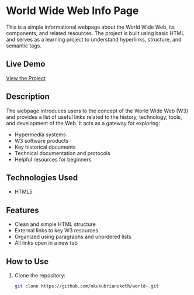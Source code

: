 # World Wide Web Info Page

This is a simple informational webpage about the World Wide Web, its components, and related resources. The project is built using basic HTML and serves as a learning project to understand hyperlinks, structure, and semantic tags.

## Live Demo

[View the Project](https://okukubrianokoth.github.io/world-/)

## Description

The webpage introduces users to the concept of the World Wide Web (W3) and provides a list of useful links related to the history, technology, tools, and development of the Web. It acts as a gateway for exploring:

- Hypermedia systems
- W3 software products
- Key historical documents
- Technical documentation and protocols
- Helpful resources for beginners

## Technologies Used

- HTML5

## Features

- Clean and simple HTML structure
- External links to key W3 resources
- Organized using paragraphs and unordered lists
- All links open in a new tab

## How to Use

1. Clone the repository:
   ```bash
   git clone https://github.com/okukubrianokoth/world-.git

